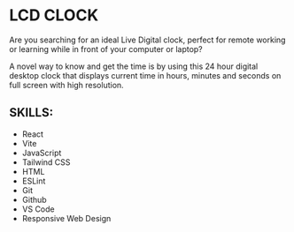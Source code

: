 # LCD CLOCK
Are you searching for an ideal Live Digital clock, perfect for remote working or learning while in front of your computer or laptop? 

A novel way to know and get the time is by using this 24 hour digital desktop clock that displays current time in hours, minutes and seconds on full screen with high resolution.

## SKILLS: 
- React
- Vite 
- JavaScript 
- Tailwind CSS
- HTML
- ESLint
- Git
- Github
- VS Code
- Responsive Web Design